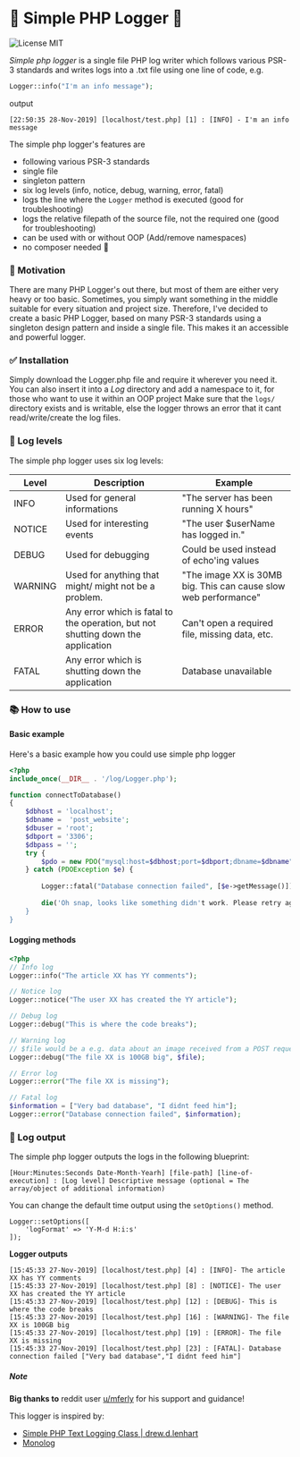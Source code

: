 # :floppy_disk: Simple PHP Logger :floppy_disk:
![License MIT](https://img.shields.io/github/license/advename/Simple-PHP-Logger)

*Simple php logger* is a single file PHP log writer which follows various PSR-3 standards and writes logs into a .txt file using one line of code, e.g.
```php
Logger::info("I'm an info message");
```
output
```
[22:50:35 28-Nov-2019] [localhost/test.php] [1] : [INFO] - I'm an info message
```

The simple php logger's features are
- following various PSR-3 standards
- single file
- singleton pattern
- six log levels (info, notice, debug, warning, error, fatal)
- logs the line where the `Logger` method is executed (good for troubleshooting)
- logs the relative filepath of the source file, not the required one (good for troubleshooting)
- can be used with or without OOP (Add/remove namespaces)
- no composer needed :tada:

### :wrench: Motivation
There are many PHP Logger's out there, but most of them are either very heavy or too basic. Sometimes, you simply want something in the middle suitable for every situation and project size. Therefore, I've decided to create a basic PHP Logger, based on many PSR-3 standards using a singleton design pattern and inside a single file. This makes it an accessible and powerful logger.

### :white_check_mark: Installation
Simply download the Logger.php file and require it wherever you need it.
You can also insert it into a *Log* directory and add a namespace to it, for those who want to use it within an OOP project
Make sure that the `logs/` directory exists and is writable, else the logger throws an error that it cant read/write/create the log files.

### :mag_right: Log levels
The simple php logger uses six log levels:

|Level   |Description   | Example |
|---|---|---|
| INFO  |  Used for general informations | "The server has been running X hours" |  
| NOTICE  |  Used for interesting events | "The user $userName has logged in." |  
| DEBUG | Used for debugging | Could be used instead of echo'ing values |
| WARNING | Used for anything that might/ might not be a problem. | "The image XX is 30MB big. This can cause slow web performance" | 
| ERROR | Any error which is fatal to the operation, but not shutting down the application| Can't open a required file, missing data, etc. | 
| FATAL | Any error which is shutting down the application| Database unavailable | 

### :books: How to use

#### Basic example
Here's a basic example how you could use simple php logger
```php
<?php
include_once(__DIR__ . '/log/Logger.php');

function connectToDatabase()
{
    $dbhost = 'localhost';
    $dbname =  'post_website';
    $dbuser = 'root';
    $dbport = '3306';
    $dbpass = '';
    try {
        $pdo = new PDO("mysql:host=$dbhost;port=$dbport;dbname=$dbname", $dbuser, $dbpass);
    } catch (PDOException $e) {
        
        Logger::fatal("Database connection failed", [$e->getMessage()]); // <- Log a fatal error with details
        
        die('Oh snap, looks like something didn't work. Please retry again later'); // <- UX friendly die() message
    }
}
```

#### Logging methods
```php
<?php
// Info log
Logger::info("The article XX has YY comments");

// Notice log
Logger::notice("The user XX has created the YY article");

// Debug log
Logger::debug("This is where the code breaks");

// Warning log
// $file would be a e.g. data about an image received from a POST request
Logger::debug("The file XX is 100GB big", $file);

// Error log
Logger::error("The file XX is missing");

// Fatal log
$information = ["Very bad database", "I didnt feed him"];
Logger::error("Database connection failed", $information);
```

### :book: Log output
The simple php logger outputs the logs in the following blueprint:
```
[Hour:Minutes:Seconds Date-Month-Yearh] [file-path] [line-of-execution] : [Log level] Descriptive message (optional = The array/object of additional information)
```

You can change the default time output using the `setOptions()` method.
```codes
Logger::setOptions([
    'logFormat' => 'Y-M-d H:i:s'
]);
```

**Logger outputs**
```codes
[15:45:33 27-Nov-2019] [localhost/test.php] [4] : [INFO]- The article XX has YY comments 
[15:45:33 27-Nov-2019] [localhost/test.php] [8] : [NOTICE]- The user XX has created the YY article 
[15:45:33 27-Nov-2019] [localhost/test.php] [12] : [DEBUG]- This is where the code breaks 
[15:45:33 27-Nov-2019] [localhost/test.php] [16] : [WARNING]- The file XX is 100GB big 
[15:45:33 27-Nov-2019] [localhost/test.php] [19] : [ERROR]- The file XX is missing 
[15:45:33 27-Nov-2019] [localhost/test.php] [23] : [FATAL]- Database connection failed ["Very bad database","I didnt feed him"]
```

##### Note
**Big thanks to** reddit user [u/mferly](https://www.reddit.com/user/mferly) for his support and guidance!

This logger is inspired by:
- [Simple PHP Text Logging Class \| drew.d.lenhart](https://www.drewlenhart.com/blog/simple-php-logger-class)
- [Monolog](https://github.com/Seldaek/monolog) 
